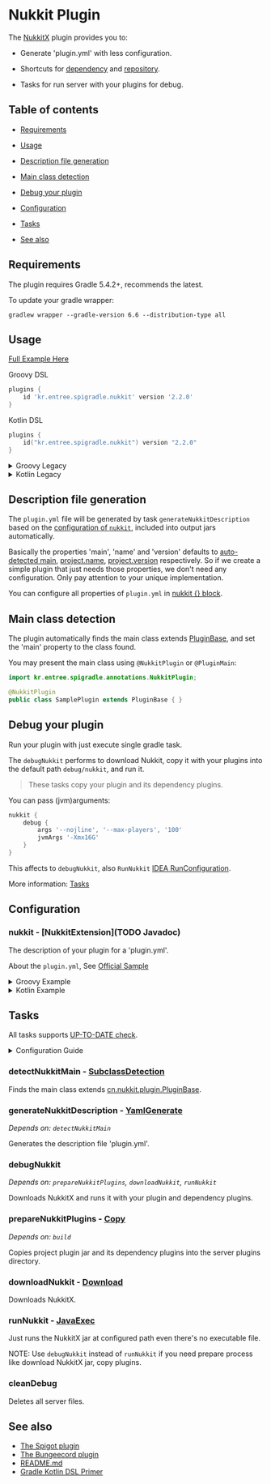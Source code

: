 # Nukkit Plugin

[comment]: <> (!! Do not edit this file but 'docs/templates' or 'docs/root-templates', See [CONTRIBUTING.md] !!)

The [NukkitX](https://github.com/NukkitX/Nukkit#introduction) plugin provides you to:

- Generate 'plugin.yml' with less configuration.

- Shortcuts for [dependency](../README.md#dependencies) and [repository](../README.md#repositories).

- Tasks for run server with your plugins for debug.

## Table of contents

[comment]: <> (!! Do not edit this file but 'docs/templates' or 'docs/root-templates', See [CONTRIBUTING.md] !!)

- [Requirements](#requirements)

- [Usage](#usage)

- [Description file generation](#description-file-generation)

- [Main class detection](#main-class-detection)

- [Debug your plugin](#debug-your-plugin)

- [Configuration](#configuration)

- [Tasks](#tasks)

- [See also](#see-also)

## Requirements

[comment]: <> (!! Do not edit this file but 'docs/templates' or 'docs/root-templates', See [CONTRIBUTING.md] !!)

The plugin requires Gradle 5.4.2+, recommends the latest.

To update your gradle wrapper:

```
gradlew wrapper --gradle-version 6.6 --distribution-type all
```

## Usage

[comment]: <> (!! Do not edit this file but 'docs/templates' or 'docs/root-templates', See [CONTRIBUTING.md] !!)

[Full Example Here](https://github.com/spigradle/spigradle-sample/tree/master/nukkit)

Groovy DSL

```groovy
plugins {
    id 'kr.entree.spigradle.nukkit' version '2.2.0'
}
```
Kotlin DSL

```kotlin
plugins {
    id("kr.entree.spigradle.nukkit") version "2.2.0"
}
```

<details>
<summary>Groovy Legacy</summary>

```groovy
buildscript {
    repositories {
        jcenter()
    }
    dependencies {
        classpath 'kr.entree:spigradle:2.2.0'
    }
}

apply plugin: 'kr.entree.spigradle.nukkit'
```

</details>

<details>
<summary>Kotlin Legacy</summary>

```groovy
buildscript {
    repositories {
        jcenter()
    }
    dependencies {
        classpath("kr.entree:spigradle:2.2.0")
    }
}

apply(plugin = "kr.entree.spigradle.nukkit")
```

</details>

## Description file generation

[comment]: <> (!! Do not edit this file but 'docs/templates' or 'docs/root-templates', See [CONTRIBUTING.md] !!)

The `plugin.yml` file will be generated by task `generateNukkitDescription` based on the [configuration of `nukkit`](#configuration), included into output jars automatically.

Basically the properties 'main', 'name' and 'version' defaults to [auto-detected main](#main-class-detection), [project.name](https://docs.gradle.org/current/javadoc/org/gradle/api/Project.html#getName--), [project.version](https://docs.gradle.org/current/javadoc/org/gradle/api/Project.html#getName--) respectively.  So if we create a simple plugin that just needs those properties, we don't need any configuration. Only pay attention to your unique implementation.

You can configure all properties of `plugin.yml` in [nukkit {} block](#configuration).

## Main class detection

[comment]: <> (!! Do not edit this file but 'docs/templates' or 'docs/root-templates', See [CONTRIBUTING.md] !!)

The plugin automatically finds the main class extends [PluginBase](https://ci.nukkitx.com/job/NukkitX/job/Nukkit/job/master/javadoc/index.html?overview-summary.html), and set the 'main' property to the class found.  

You may present the main class using `@NukkitPlugin` or `@PluginMain`:

```java
import kr.entree.spigradle.annotations.NukkitPlugin;

@NukkitPlugin
public class SamplePlugin extends PluginBase { }
```  

## Debug your plugin

[comment]: <> (!! Do not edit this file but 'docs/templates' or 'docs/root-templates', See [CONTRIBUTING.md] !!)

Run your plugin with just execute single gradle task.

The `debugNukkit` performs to download Nukkit, copy it with your plugins into the default path `debug/nukkit`, and run it.

> These tasks copy your plugin and its dependency plugins.

You can pass (jvm)arguments:

```groovy
nukkit {
    debug {
        args '--nojline', '--max-players', '100'
        jvmArgs '-Xmx16G'
    }
}
```

This affects to `debugNukkit`, also `RunNukkit` [IDEA RunConfiguration](https://www.jetbrains.com/help/idea/run-debug-configuration-application.html).

More information: [Tasks](#tasks)

## Configuration

[comment]: <> (!! Do not edit this file but 'docs/templates' or 'docs/root-templates', See [CONTRIBUTING.md] !!)

### nukkit - [NukkitExtension](TODO Javadoc)

[comment]: <> (!! Do not edit this file but 'docs/templates' or 'docs/root-templates', See [CONTRIBUTING.md] !!)

The description of your plugin for a 'plugin.yml'.

About the `plugin.yml`, See [Official Sample](https://github.com/NukkitX/ExamplePlugin/blob/master/src/main/resources/plugin.yml#L1)

<details>
<summary>Groovy Example</summary>

```groovy
nukkit {
    authors 'Me'
    depends 'ProtocolLib', 'Vault'
    api '1.0.5'
    load STARTUP
    commands {
        give {
            aliases 'giv', 'i'
            description 'Give command.'
            permission 'test.foo'
            permissionMessage 'You do not have the permission!'
            usage '/<command> [item] [amount]'
        }
    }
    permissions {
        'test.foo' {
            description 'Allows foo command'
            defaults 'true'
        }
        'test.*' {
            description 'Wildcard permission'
            defaults 'op'
            children = ['test.foo': true]
        }
    }
}
```

</details>

<details>
<summary>Kotlin Example</summary>

```kotlin
nukkit {
    authors = listOf("Me")
    depends = listOf("SomePlugin")
    api = listOf("1.0.5")
    load = Load.STARTUP
    commands {
        create("give") {
            aliases = listOf("i")
            description = "Give command."
            permission = "test.foo"
            permissionMessage = "You do not have the permission!"
            usage = "/<command> [item] [amount]"
        }
    }
    permissions {
        create("test.foo") {
            description = "Allows foo command"
            defaults = "true"
        }
        create("test.*") {
            description = "Wildcard permission"
            defaults = "op"
            children = mapOf("test.foo" to true)
        }
    }
}
```

Without [type-safe accessors](https://docs.gradle.org/current/userguide/kotlin_dsl.html#sec:kotlin_using_standard_api):

```kotlin
configure<NukkitExtension> {
    description = "A NukkitX plugin."
    // ...
}
```

</details>

## Tasks

[comment]: <> (!! Do not edit this file but 'docs/templates' or 'docs/root-templates', See [CONTRIBUTING.md] !!)

All tasks supports [UP-TO-DATE check](https://docs.gradle.org/current/userguide/more_about_tasks.html#sec:up_to_date_checks).

<details>
<summary>Configuration Guide</summary>

Groovy:

```groovy
runNukkit {
    jvmArgs('-Xmx8G')
}
```

Kotlin with type-safe accessors:

```kotlin
tasks {
    runNukkit {
        jvmArgs("-Xmx8G")
    }
}
```

Kotlin without [type-safe accessors](https://docs.gradle.org/current/userguide/kotlin_dsl.html#sec:kotlin_using_standard_api):

```kotlin
tasks {
    named<JavaExec>("runNukkit") {
        jvmArgs("-Xmx8G")
    }
}
```

Kotlin with property delegation

```kotlin
tasks {
    val runNukkit by existing(JavaExec::clas) {
        jvmArgs("-Xmx8G")
    }
    // Do something with 'runNukkit'
}
```

</details>

### detectNukkitMain - [SubclassDetection](TODO)

[comment]: <> (!! Do not edit this file but 'docs/templates' or 'docs/root-templates', See [CONTRIBUTING.md] !!)

Finds the main class extends [cn.nukkit.plugin.PluginBase](https://ci.nukkitx.com/job/NukkitX/job/Nukkit/job/master/javadoc/index.html?overview-summary.html).

### generateNukkitDescription - [YamlGenerate](TODO)

[comment]: <> (!! Do not edit this file but 'docs/templates' or 'docs/root-templates', See [CONTRIBUTING.md] !!)

*Depends on: `detectNukkitMain`*

Generates the description file 'plugin.yml'.

### debugNukkit

[comment]: <> (!! Do not edit this file but 'docs/templates' or 'docs/root-templates', See [CONTRIBUTING.md] !!)

*Depends on: `prepareNukkitPlugins`, `downloadNukkit`, `runNukkit`*

Downloads NukkitX and runs it with your plugin and dependency plugins.

### prepareNukkitPlugins - [Copy](https://docs.gradle.org/current/dsl/org.gradle.api.tasks.Copy.html)

[comment]: <> (!! Do not edit this file but 'docs/templates' or 'docs/root-templates', See [CONTRIBUTING.md] !!)

*Depends on: `build`*

Copies project plugin jar and its dependency plugins into the server plugins directory.

### downloadNukkit - [Download](TODO)

[comment]: <> (!! Do not edit this file but 'docs/templates' or 'docs/root-templates', See [CONTRIBUTING.md] !!)

Downloads NukkitX.

### runNukkit - [JavaExec](https://docs.gradle.org/current/dsl/org.gradle.api.tasks.JavaExec.html)

[comment]: <> (!! Do not edit this file but 'docs/templates' or 'docs/root-templates', See [CONTRIBUTING.md] !!)

Just runs the NukkitX jar at configured path even there's no executable file.

NOTE: Use `debugNukkit` instead of `runNukkit` if you need prepare process like download NukkitX jar, copy plugins.

### cleanDebug

[comment]: <> (!! Do not edit this file but 'docs/templates' or 'docs/root-templates', See [CONTRIBUTING.md] !!)

Deletes all server files.

## See also

[comment]: <> (!! Do not edit this file but 'docs/templates' or 'docs/root-templates', See [CONTRIBUTING.md] !!)

- [The Spigot plugin](spigot_plugin.md)
- [The Bungeecord plugin](bungeecord_plugin.md)
- [README.md](../README.md)
- [Gradle Kotlin DSL Primer](https://docs.gradle.org/current/userguide/kotlin_dsl.html)